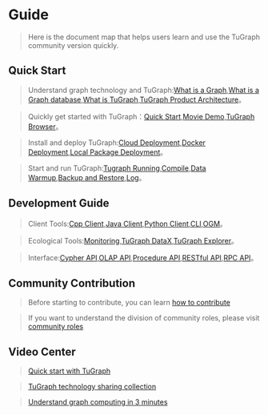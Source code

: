 # Guide

> Here is the document map that helps users learn and use the TuGraph community version quickly.

## Quick Start

> Understand graph technology and TuGraph:[What is a Graph](./2.introduction/1.what-is-graph.md),[What is a Graph database](./2.introduction/2.what-is-gdbms.md),[What is TuGraph](./2.introduction/3.what-is-tugraph.md),[TuGraph Product Architecture](./2.introduction/5.architecture.md)。

> Quickly get started with TuGraph：[Quick Start](./3.quick-start/1.preparation.md),[Movie Demo](./3.quick-start/2.demo/1.movie.md),[TuGraph Browser](./4.user-guide/1.tugraph-browser.md)。

> Install and deploy TuGraph:[Cloud Deployment](./5.developer-manual/1.installation/5.cloud-deployment.md),[Docker Deployment](./5.developer-manual/1.installation/3.docker-deployment.md),[Local Package Deployment](./5.developer-manual/1.installation/4.local-package-deployment.md)。

> Start and run TuGraph:[Tugraph Running](./5.developer-manual/2.running/2.tugraph-running.md),[Compile](./5.developer-manual/2.running/1.compile.md),[Data Warmup](./5.developer-manual/3.server-tools/4.data-warmup.md),[Backup and Restore](./5.developer-manual/3.server-tools/3.backup-and-restore.md),[Log](./5.developer-manual/5.ecosystem-tools/4.log.md)。

## Development Guide

> Client Tools:[Cpp Client](./5.developer-manual/4.client-tools/2.cpp-client.md),[Java Client](./5.developer-manual/4.client-tools/3.java-client.md),[Python Client](./5.developer-manual/4.client-tools/1.python-client.md),[CLI](./5.developer-manual/4.client-tools/5.tugraph-cli.md),[OGM](./5.developer-manual/4.client-tools/4.tugraph-ogm.md)。

> Ecological Tools:[Monitoring](./5.developer-manual/5.ecosystem-tools/1.monitoring.md),[TuGraph DataX](./5.developer-manual/5.ecosystem-tools/2.tugraph-datax.md),[TuGraph Explorer](./5.developer-manual/5.ecosystem-tools/3.tugraph-explorer.md)。

> Interface:[Cypher API](./5.developer-manual/6.interface/1.cypher.md),[OLAP API](./5.developer-manual/6.interface/2.olap/1.tutorial.md),[Procedure API](5.developer-manual/6.interface/3.procedure/1.procedure.md),[RESTful API](./5.developer-manual/6.interface/4.protocol/1.restful-api.md),[RPC API](./5.developer-manual/6.interface/4.protocol/2.rpc-api.md)。

## Community Contribution

> Before starting to contribute, you can learn [how to contribute](./6.contributor-manual/1.contributing.md)

> If you want to understand the division of community roles, please visit [community roles](./6.contributor-manual/2.community-roles.md)

## Video Center

> [Quick start with TuGraph](https://space.bilibili.com/1196053065/channel/seriesdetail?sid=2593741)

> [TuGraph technology sharing collection](https://space.bilibili.com/1196053065/channel/seriesdetail?sid=3009777)

> [Understand graph computing in 3 minutes](https://www.bilibili.com/video/BV15U4y1r7AW/?spm_id_from=333.999.0.0)
